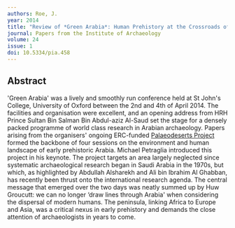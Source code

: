 ```yaml
---
authors: Roe, J.
year: 2014
title: "Review of *Green Arabia*: Human Prehistory at the Crossroads of Continents"
journal: Papers from the Institute of Archaeology
volume: 24
issue: 1
doi: 10.5334/pia.458
---
```


## Abstract

'Green Arabia' was a lively and smoothly run conference held at St John's College, University of Oxford between the 2nd and 4th of April 2014. The facilities and organisation were excellent, and an opening address from HRH Prince Sultan Bin Salman Bin Abdul-aziz Al-Saud set the stage for a densely packed programme of world class research in Arabian archaeology. Papers arising from the organisers' ongoing ERC-funded [Palaeodeserts Project](http://www.palaeodeserts.com) formed the backbone of four sessions on the environment and human landscape of early prehistoric Arabia. Michael Petraglia introduced this project in his keynote. The project targets an area largely neglected since systematic archaeological research began in Saudi Arabia in the 1970s, but which, as highlighted by Abdullah Alsharekh and Ali bin Ibrahim Al Ghabban, has recently been thrust onto the international research agenda. The central message that emerged over the two days was neatly summed up by Huw Groucutt: we can no longer ‘draw lines through Arabia' when considering the dispersal of modern humans. The peninsula, linking Africa to Europe and Asia, was a critical nexus in early prehistory and demands the close attention of archaeologists in years to come.


